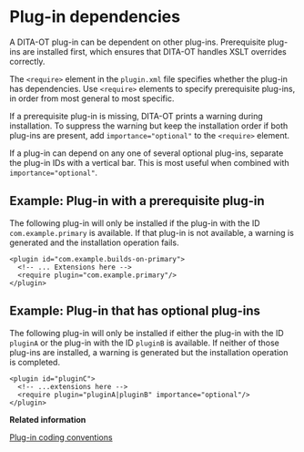 # Plug-in dependencies

A DITA-OT plug-in can be dependent on other plug-ins. Prerequisite plug-ins are installed first, which ensures that DITA-OT handles XSLT overrides correctly.

The `<require>` element in the `plugin.xml` file specifies whether the plug-in has dependencies. Use `<require>` elements to specify prerequisite plug-ins, in order from most general to most specific.

If a prerequisite plug-in is missing, DITA-OT prints a warning during installation. To suppress the warning but keep the installation order if both plug-ins are present, add `importance="optional"` to the `<require>` element.

If a plug-in can depend on any one of several optional plug-ins, separate the plug-in IDs with a vertical bar. This is most useful when combined with `importance="optional"`.

## Example: Plug-in with a prerequisite plug-in

The following plug-in will only be installed if the plug-in with the ID `com.example.primary` is available. If that plug-in is not available, a warning is generated and the installation operation fails.

```
<plugin id="com.example.builds-on-primary">
  <!-- ... Extensions here -->
  <require plugin="com.example.primary"/>
</plugin>
```

## Example: Plug-in that has optional plug-ins

The following plug-in will only be installed if either the plug-in with the ID `pluginA` or the plug-in with the ID `pluginB` is available. If neither of those plug-ins are installed, a warning is generated but the installation operation is completed.

```
<plugin id="pluginC">
  <!-- ...extensions here -->
  <require plugin="pluginA|pluginB" importance="optional"/>
</plugin>
```

**Related information**  


[Plug-in coding conventions](../topics/plugin-coding-conventions.md)

